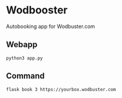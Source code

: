 # Wodbooster

Autobooking app for Wodbuster.com

## Webapp
```
python3 app.py
```

## Command
```
flask book 3 https://yourbox.wodbuster.com
```
